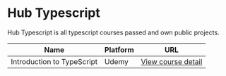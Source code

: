 # Hub Typescript

Hub Typescript is all typescript courses passed and own public projects.

| Name | Platform | URL |
| ------ | ------ | ------ |
| Introduction to TypeScript | Udemy | [View course detail](https://www.udemy.com/course/typescript/learn/lecture/2709226#overview)